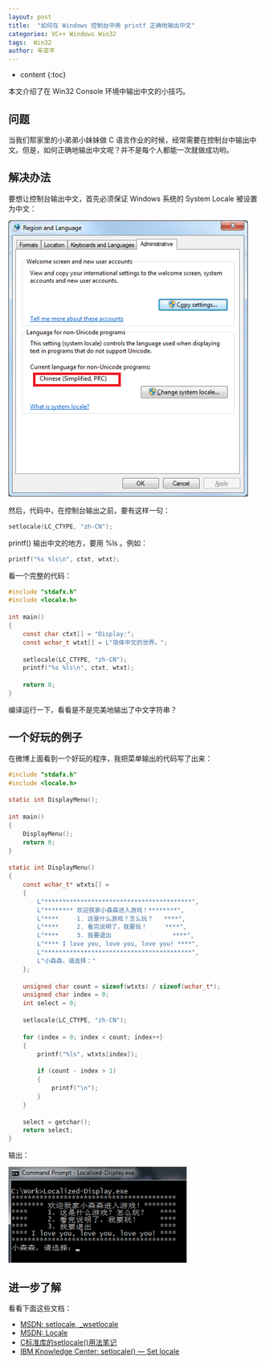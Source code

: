 ```yaml
---
layout: post
title:  "如何在 Windows 控制台中用 printf 正确地输出中文"
categories: VC++ Windows Win32
tags:  Win32
author: 辛亚平
---
```


* content
{:toc}

本文介绍了在 Win32 Console 环境中输出中文的小技巧。




## 问题

当我们帮家里的小弟弟小妹妹做 C 语言作业的时候，经常需要在控制台中输出中文。但是，如何正确地输出中文呢？并不是每个人都能一次就做成功哟。

## 解决办法

要想让控制台输出中文，首先必须保证 Windows 系统的 System Locale 被设置为中文：

![](/attachment/daily/2017/0101/system-locale-chs.png)

然后，代码中，在控制台输出之前，要有这样一句：

```c
setlocale(LC_CTYPE, "zh-CN");
```

printf() 输出中文的地方，要用 %ls 。例如：

```c
printf("%s %ls\n", ctxt, wtxt);
```

看一个完整的代码：

```c
#include "stdafx.h"
#include <locale.h>

int main()
{
    const char ctxt[] = "Display:";
    const wchar_t wtxt[] = L"简体中文的世界。";
    
    setlocale(LC_CTYPE, "zh-CN");
    printf("%s %ls\n", ctxt, wtxt);
    
    return 0;
}
```

编译运行一下，看看是不是完美地输出了中文字符串？

## 一个好玩的例子

在微博上面看到一个好玩的程序，我把菜单输出的代码写了出来：

```c
#include "stdafx.h"
#include <locale.h>

static int DisplayMenu();

int main()
{
    DisplayMenu();
    return 0;
}

static int DisplayMenu()
{
    const wchar_t* wtxts[] =
    {
        L"*****************************************",
        L"******** 欢迎我家小森森进入游戏！********",
        L"****     1. 这是什么游戏？怎么玩？   ****",
        L"****     2. 看完说明了，我要玩！     ****",
        L"****     3. 我要退出                 ****",
        L"**** I love you, love you, love you! ****",
        L"*****************************************",
        L"小森森，请选择："
    };
    
    unsigned char count = sizeof(wtxts) / sizeof(wchar_t*);
    unsigned char index = 0;
    int select = 0;
    
    setlocale(LC_CTYPE, "zh-CN");
    
    for (index = 0; index < count; index++}
    {
        printf("%ls", wtxts[index]);
        
        if (count - index > 1)
        {
            printf("\n");
        }
    }
    
    select = getchar();
    return select;
}
```

输出：

![](/attachment/daily/2017/0101/printf-chs.png)

## 进一步了解

看看下面这些文档：

- [MSDN: setlocale, _wsetlocale](https://msdn.microsoft.com/en-us/library/x99tb11d.aspx)
- [MSDN: Locale](https://msdn.microsoft.com/en-us/library/wyzd2bce.aspx)
- [C标准库的setlocale()用法笔记](http://www.cnblogs.com/hnrainll/archive/2011/05/07/2039700.html)
- [IBM Knowledge Center: setlocale() — Set locale](https://www.ibm.com/support/knowledgecenter/SSLTBW_1.13.0/com.ibm.zos.r13.bpxbd00/setloc.htm)
